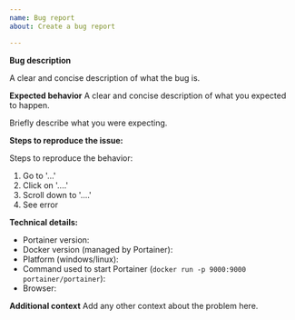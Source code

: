 ```yaml
---
name: Bug report
about: Create a bug report

---
```


<!--

Thanks for reporting a bug for Portainer !

Do you need help or have a question? Come chat with us on Slack http://portainer.io/slack/ or gitter https://gitter.im/portainer/Lobby.

Before opening a new issue, make sure that we do not have any duplicates
already open. You can ensure this by searching the issue list for this
repository. If there is a duplicate, please close your issue and add a comment
to the existing issue instead.

Also, be sure to check our FAQ and documentation first: https://portainer.readthedocs.io
-->

**Bug description**

A clear and concise description of what the bug is.

**Expected behavior**
A clear and concise description of what you expected to happen.

Briefly describe what you were expecting.

**Steps to reproduce the issue:**

Steps to reproduce the behavior:
1. Go to '...'
2. Click on '....'
3. Scroll down to '....'
4. See error

**Technical details:**

* Portainer version:
* Docker version (managed by Portainer):
* Platform (windows/linux):
* Command used to start Portainer (`docker run -p 9000:9000 portainer/portainer`):
* Browser:

**Additional context**
Add any other context about the problem here.
